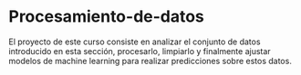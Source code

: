 # Procesamiento-de-datos
El proyecto de este curso consiste en analizar el conjunto de datos introducido en esta sección, procesarlo, limpiarlo y finalmente ajustar modelos de machine learning para realizar predicciones sobre estos datos.
